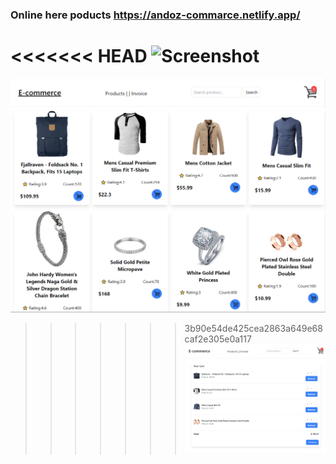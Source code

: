 ### Online here poducts https://andoz-commarce.netlify.app/

<<<<<<< HEAD
![Screenshot](./src/assets/screenshot.png)
=======

![Screenshot](./src/assets/screenshop.png)

>>>>>>> 3b90e54de425cea2863a649e68caf2e305e0a117
![Screenshot](./src/assets/screenshop1.png)
